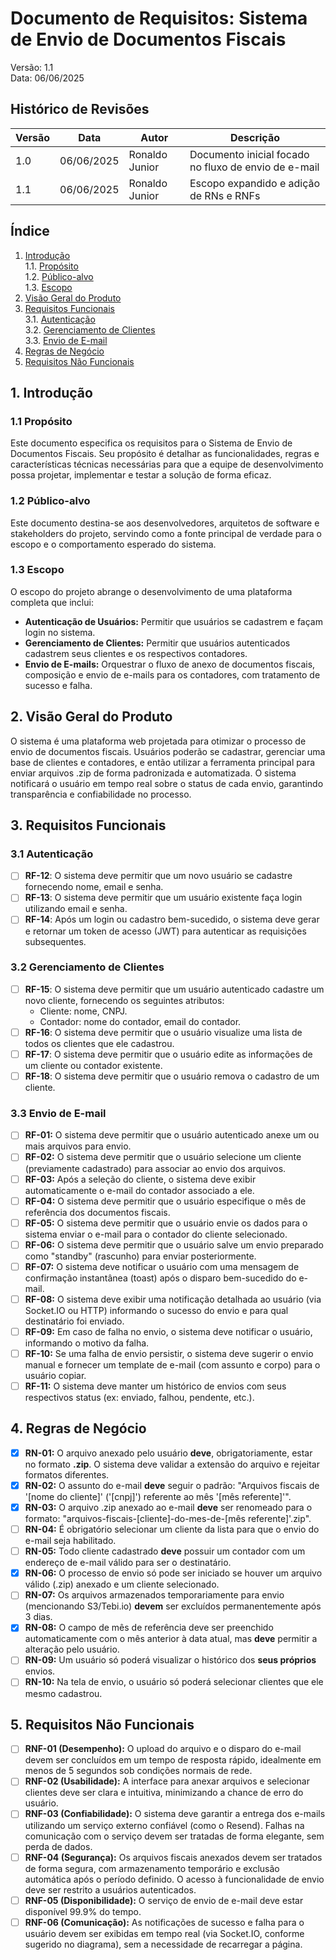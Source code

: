 # **Documento de Requisitos: Sistema de Envio de Documentos Fiscais**

Versão: 1.1  
Data: 06/06/2025

## **Histórico de Revisões**

| Versão | Data | Autor | Descrição |
| ------ | ---- | ----- | --------- |
| 1.0 | 06/06/2025 | Ronaldo Junior | Documento inicial focado no fluxo de envio de e-mail |
| 1.1 | 06/06/2025 | Ronaldo Junior | Escopo expandido e adição de RNs e RNFs |

## **Índice**

1. [Introdução](#1-propósito)  
   1.1. [Propósito](#11-propósito)   
   1.2. [Público-alvo](#12-público-alvo)    
   1.3. [Escopo](#13-escopo)  
2. [Visão Geral do Produto](#2-visão-geral-do-produto)  
3. [Requisitos Funcionais](#3-requisitos-funcionais)    
   3.1. [Autenticação](#31-autenticação)       
   3.2. [Gerenciamento de Clientes](#32-gerenciamento-de-clientes)    
   3.3. [Envio de E-mail](#33-envio-de-e-mail)
4. [Regras de Negócio](#4-regras-de-negócio)  
5. [Requisitos Não Funcionais](#5-requisitos-não-funcionais)

## **1. Introdução**

### **1.1 Propósito**

Este documento especifica os requisitos para o Sistema de Envio de Documentos Fiscais. Seu propósito é detalhar as funcionalidades, regras e características técnicas necessárias para que a equipe de desenvolvimento possa projetar, implementar e testar a solução de forma eficaz.

### **1.2 Público-alvo**

Este documento destina-se aos desenvolvedores, arquitetos de software e stakeholders do projeto, servindo como a fonte principal de verdade para o escopo e o comportamento esperado do sistema.

### **1.3 Escopo**

O escopo do projeto abrange o desenvolvimento de uma plataforma completa que inclui:

* **Autenticação de Usuários:** Permitir que usuários se cadastrem e façam login no sistema.  
* **Gerenciamento de Clientes:** Permitir que usuários autenticados cadastrem seus clientes e os respectivos contadores.  
* **Envio de E-mails:** Orquestrar o fluxo de anexo de documentos fiscais, composição e envio de e-mails para os contadores, com tratamento de sucesso e falha.

## **2. Visão Geral do Produto**

O sistema é uma plataforma web projetada para otimizar o processo de envio de documentos fiscais. Usuários poderão se cadastrar, gerenciar uma base de clientes e contadores, e então utilizar a ferramenta principal para enviar arquivos .zip de forma padronizada e automatizada. O sistema notificará o usuário em tempo real sobre o status de cada envio, garantindo transparência e confiabilidade no processo.

## **3. Requisitos Funcionais**

### **3.1 Autenticação**

- [ ] **RF-12**: O sistema deve permitir que um novo usuário se cadastre fornecendo nome, email e senha.
- [ ] **RF-13**: O sistema deve permitir que um usuário existente faça login utilizando email e senha.
- [ ] **RF-14**: Após um login ou cadastro bem-sucedido, o sistema deve gerar e retornar um token de acesso (JWT) para autenticar as requisições subsequentes.

### **3.2 Gerenciamento de Clientes**

- [ ] **RF-15**: O sistema deve permitir que um usuário autenticado cadastre um novo cliente, fornecendo os seguintes atributos:
  - Cliente: nome, CNPJ.
  - Contador: nome do contador, email do contador.
- [ ] **RF-16**: O sistema deve permitir que o usuário visualize uma lista de todos os clientes que ele cadastrou.
- [ ] **RF-17**: O sistema deve permitir que o usuário edite as informações de um cliente ou contador existente.
- [ ] **RF-18**: O sistema deve permitir que o usuário remova o cadastro de um cliente.

### **3.3 Envio de E-mail**

- [ ] **RF-01:** O sistema deve permitir que o usuário autenticado anexe um ou mais arquivos para envio.  
- [ ] **RF-02:** O sistema deve permitir que o usuário selecione um cliente (previamente cadastrado) para associar ao envio dos arquivos.  
- [ ] **RF-03:** Após a seleção do cliente, o sistema deve exibir automaticamente o e-mail do contador associado a ele.  
- [ ] **RF-04:** O sistema deve permitir que o usuário especifique o mês de referência dos documentos fiscais.  
- [ ] **RF-05:** O sistema deve permitir que o usuário envie os dados para o sistema enviar o  e-mail para o contador do cliente selecionado.  
- [ ] **RF-06:** O sistema deve permitir que o usuário salve um envio preparado como "standby" (rascunho) para enviar posteriormente.  
- [ ] **RF-07:** O sistema deve notificar o usuário com uma mensagem de confirmação instantânea (toast) após o disparo bem-sucedido do e-mail.  
- [ ] **RF-08:** O sistema deve exibir uma notificação detalhada ao usuário (via Socket.IO ou HTTP) informando o sucesso do envio e para qual destinatário foi enviado.  
- [ ] **RF-09:** Em caso de falha no envio, o sistema deve notificar o usuário, informando o motivo da falha.  
- [ ] **RF-10:** Se uma falha de envio persistir, o sistema deve sugerir o envio manual e fornecer um template de e-mail (com assunto e corpo) para o usuário copiar.  
- [ ] **RF-11:** O sistema deve manter um histórico de envios com seus respectivos status (ex: enviado, falhou, pendente, etc.).

## **4. Regras de Negócio**

* [x] **RN-01:** O arquivo anexado pelo usuário **deve**, obrigatoriamente, estar no formato **.zip**. O sistema deve validar a extensão do arquivo e rejeitar formatos diferentes.  
* [x] **RN-02:** O assunto do e-mail **deve** seguir o padrão: "Arquivos fiscais de '[nome do cliente]' ('[cnpj]') referente ao mês '[mês referente]'".  
* [x] **RN-03:** O arquivo .zip anexado ao e-mail **deve** ser renomeado para o formato: "arquivos-fiscais-[cliente]-do-mes-de-[mês referente]'.zip".  
* [ ] **RN-04:** É obrigatório selecionar um cliente da lista para que o envio do e-mail seja habilitado.  
* [ ] **RN-05:** Todo cliente cadastrado **deve** possuir um contador com um endereço de e-mail válido para ser o destinatário.  
* [x] **RN-06:** O processo de envio só pode ser iniciado se houver um arquivo válido (.zip) anexado e um cliente selecionado.  
* [ ] **RN-07:** Os arquivos armazenados temporariamente para envio (mencionando S3/Tebi.io) **devem** ser excluídos permanentemente após 3 dias.  
* [x] **RN-08:** O campo de mês de referência deve ser preenchido automaticamente com o mês anterior à data atual, mas **deve** permitir a alteração pelo usuário.  
* [ ] **RN-09:** Um usuário só poderá visualizar o histórico dos **seus próprios** envios.  
* [ ] **RN-10:** Na tela de envio, o usuário só poderá selecionar clientes que ele mesmo cadastrou.

## **5. Requisitos Não Funcionais**

* [ ] **RNF-01 (Desempenho):** O upload do arquivo e o disparo do e-mail devem ser concluídos em um tempo de resposta rápido, idealmente em menos de 5 segundos sob condições normais de rede.  
* [ ] **RNF-02 (Usabilidade):** A interface para anexar arquivos e selecionar clientes deve ser clara e intuitiva, minimizando a chance de erro do usuário.  
* [ ] **RNF-03 (Confiabilidade):** O sistema deve garantir a entrega dos e-mails utilizando um serviço externo confiável (como o Resend). Falhas na comunicação com o serviço devem ser tratadas de forma elegante, sem perda de dados.  
* [ ] **RNF-04 (Segurança):** Os arquivos fiscais anexados devem ser tratados de forma segura, com armazenamento temporário e exclusão automática após o período definido. O acesso à funcionalidade de envio deve ser restrito a usuários autenticados.  
* [ ] **RNF-05 (Disponibilidade):** O serviço de envio de e-mail deve estar disponível 99.9% do tempo.  
* [ ] **RNF-06 (Comunicação):** As notificações de sucesso e falha para o usuário devem ser exibidas em tempo real (via Socket.IO, conforme sugerido no diagrama), sem a necessidade de recarregar a página.